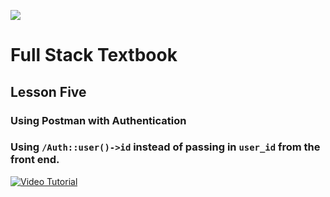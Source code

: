 ![](http://static1.squarespace.com/static/538f3fcde4b05c5fecc7a40e/t/538f48a4e4b00d94e8c253b3/1453396632576/?format=400w)
# Full Stack Textbook
## Lesson Five
### Using Postman with Authentication
### Using `/Auth::user()->id` instead of passing in `user_id` from the front end. 

[![Video Tutorial](http://img.youtube.com/vi/Mjj1fcr3218/0.jpg)](https://youtu.be/Mjj1fcr3218)
